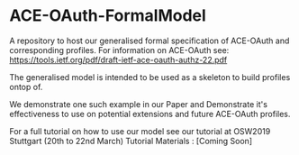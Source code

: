 # ACE-OAuth-FormalModel
A repository to host our generalised formal specification of ACE-OAuth and corresponding profiles.
For information on ACE-OAuth see: https://tools.ietf.org/pdf/draft-ietf-ace-oauth-authz-22.pdf

The generalised model is intended to be used as a skeleton to build profiles ontop of.

We demonstrate one such example in our Paper and Demonstrate it's effectiveness to use on potential extensions and future ACE-OAuth profiles.

For a full tutorial on how to use our model see our tutorial at OSW2019 Stuttgart (20th to 22nd March)
Tutorial Materials : [Coming Soon]
